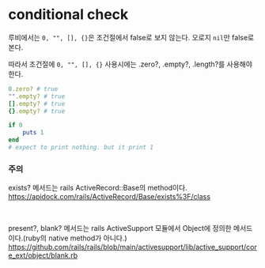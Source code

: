 # conditional check

루비에서는 `0, "", [], {}`은  조건절에서 false로 보지 않는다. 오로지 `nil`만 false로 본다. 

따라서 조건절에 `0, "", [], {}` 사용시에는 .zero?, .empty?, .length?를 사용해야 한다.

```ruby
0.zero? # true
"".empty? # true
[].empty? # true
{}.empty? # true

if 0
	puts 1
end
# expect to print nothing. but it print 1
```


### 주의
exists? 메서드는 rails ActiveRecord::Base의 method이다.
https://apidock.com/rails/ActiveRecord/Base/exists%3F/class

<br>

present?, blank? 메서드는 rails ActiveSupport 모듈에서 Object에 정의한 메서드이다.(ruby의 native method가 아니다.)
https://github.com/rails/rails/blob/main/activesupport/lib/active_support/core_ext/object/blank.rb